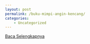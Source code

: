 ```yaml
---
layout: post
permalink: /buku-mimpi-angin-kencang/
categories:
    - Uncategorized
---
```


[Baca Selengkapnya](/05)